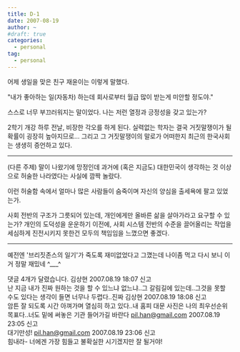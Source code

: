 ```yaml
---
title: D-1
date: 2007-08-19
author: ~
#draft: true
categories:
  - personal
tag:
  - personal
---
```




어제 생일을 맞은 친구 재윤이는 이렇게 말했다.

"내가 좋아하는 일(자동차) 하는데 회사로부터 월급 많이 받는게 미안할 정도야."

스스로 너무 부끄러워지는 말이었다. 나는 저런 열정과 긍정성을 갖고 있는가?

2학기 개강 하루 전날, 비장한 각오를 하게 된다. 실력없는 학자는 결국 거짓말쟁이가 될 확률이 굉장히 높아지므로... 그리고 그 거짓말쟁이의 말로가 어떠한지 최근의 한국사회는 생생히 증언하고 있다.

---

(다른 주제)
말이 나왔기에 망정인데 과거에 (혹은 지금도) 대한민국이 생각하는 것 이상으로 허술한 나라였다는 사실에 깜짝 놀랐다.

이런 허술함 속에서 얼마나 많은 사람들이 숨죽이며 자신의 양심을 출세욕에 팔고 있었는가. 

사회 전반의 구조가 그릇되어 있는데, 개인에게만 올바른 삶을 살아가라고 요구할 수 있는가? 개인의 도덕성을 운운하기 이전에, 사회 시스템 전반의 수준을 끌어올리는 작업을 세심하게 진전시키지 못한건 모두의 책임임을 느꼈으면 좋겠다.

---

예전엔 '브리짓존스의 일기'가 죽도록 재미없었다고 그꼈는데
나이좀 먹고 다시 보니 이거 정말 재밌네 ^___^


 댓글  4개가 달렸습니다.
 김상현 2007.08.19 18:07 신고   
난 지금 내가 진짜 원하는 것을 할 수 있느냐 없느냐..그 갈림길에 있는데..그것을 못할 수도 있다는 생각이 들면 너무나 두렵다..진짜
 김상현 2007.08.19 18:08 신고   
암튼 잘 되도록 시간 아껴가며 열심히 하고 있다..내 홈피 대문 사진은 나의 최우선순위 목표다..너도 밑에 써놓은 기관 들어가길 바란다
 pil.han@gmail.com 2007.08.19 23:05 신고   
대기만성!
 pil.han@gmail.com 2007.08.19 23:06 신고   
힘내라- 너에겐 가장 힘들고 불확실한 시기겠지만 잘 될거야!







